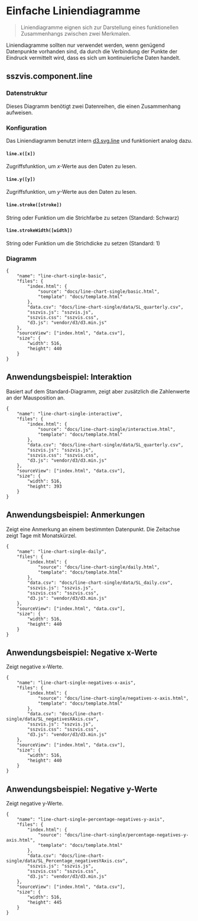# Einfache Liniendiagramme

> Liniendiagramme eignen sich zur Darstellung eines funktionellen Zusammenhangs zwischen zwei Merkmalen.

Liniendiagramme sollten nur verwendet werden, wenn genügend Datenpunkte vorhanden sind, da durch die Verbindung der Punkte der Eindruck vermittelt wird, dass es sich um kontinuierliche Daten handelt.

## sszvis.component.line

### Datenstruktur

Dieses Diagramm benötigt zwei Datenreihen, die einen Zusammenhang aufweisen.

### Konfiguration

Das Liniendiagramm benutzt intern [d3.svg.line](https://github.com/mbostock/d3/wiki/SVG-Shapes#line) und funktioniert analog dazu.

#### `line.x([x])`

Zugriffsfunktion, um *x*-Werte aus den Daten zu lesen.

#### `line.y([y])`

Zugriffsfunktion, um *y*-Werte aus den Daten zu lesen.

#### `line.stroke([stroke])`

String oder Funktion um die Strichfarbe zu setzen (Standard: Schwarz)

#### `line.strokeWidth([width])`

String oder Funktion um die Strichdicke zu setzen (Standard: 1)


### Diagramm

```project
{
    "name": "line-chart-single-basic",
    "files": {
        "index.html": {
            "source": "docs/line-chart-single/basic.html",
            "template": "docs/template.html"
        },
        "data.csv": "docs/line-chart-single/data/SL_quarterly.csv",
        "sszvis.js": "sszvis.js",
        "sszvis.css": "sszvis.css",
        "d3.js": "vendor/d3/d3.min.js"
    },
    "sourceView": ["index.html", "data.csv"],
    "size": {
        "width": 516,
        "height": 440
    }
}
```

## Anwendungsbeispiel: Interaktion

Basiert auf dem Standard-Diagramm, zeigt aber zusätzlich die Zahlenwerte an der Mausposition an.

```project
{
    "name": "line-chart-single-interactive",
    "files": {
        "index.html": {
            "source": "docs/line-chart-single/interactive.html",
            "template": "docs/template.html"
        },
        "data.csv": "docs/line-chart-single/data/SL_quarterly.csv",
        "sszvis.js": "sszvis.js",
        "sszvis.css": "sszvis.css",
        "d3.js": "vendor/d3/d3.min.js"
    },
    "sourceView": ["index.html", "data.csv"],
    "size": {
        "width": 516,
        "height": 393
    }
}
```

## Anwendungsbeispiel: Anmerkungen

Zeigt eine Anmerkung an einem bestimmten Datenpunkt. Die Zeitachse zeigt Tage mit Monatskürzel.

```project
{
    "name": "line-chart-single-daily",
    "files": {
        "index.html": {
            "source": "docs/line-chart-single/daily.html",
            "template": "docs/template.html"
        },
        "data.csv": "docs/line-chart-single/data/SL_daily.csv",
        "sszvis.js": "sszvis.js",
        "sszvis.css": "sszvis.css",
        "d3.js": "vendor/d3/d3.min.js"
    },
    "sourceView": ["index.html", "data.csv"],
    "size": {
        "width": 516,
        "height": 440
    }
}
```

## Anwendungsbeispiel: Negative x-Werte

Zeigt negative x-Werte.

```project
{
    "name": "line-chart-single-negatives-x-axis",
    "files": {
        "index.html": {
            "source": "docs/line-chart-single/negatives-x-axis.html",
            "template": "docs/template.html"
        },
        "data.csv": "docs/line-chart-single/data/SL_negativesXAxis.csv",
        "sszvis.js": "sszvis.js",
        "sszvis.css": "sszvis.css",
        "d3.js": "vendor/d3/d3.min.js"
    },
    "sourceView": ["index.html", "data.csv"],
    "size": {
        "width": 516,
        "height": 440
    }
}
```

## Anwendungsbeispiel: Negative y-Werte

Zeigt negative y-Werte.

```project
{
    "name": "line-chart-single-percentage-negatives-y-axis",
    "files": {
        "index.html": {
            "source": "docs/line-chart-single/percentage-negatives-y-axis.html",
            "template": "docs/template.html"
        },
        "data.csv": "docs/line-chart-single/data/SL_Percentage_negativesYAxis.csv",
        "sszvis.js": "sszvis.js",
        "sszvis.css": "sszvis.css",
        "d3.js": "vendor/d3/d3.min.js"
    },
    "sourceView": ["index.html", "data.csv"],
    "size": {
        "width": 516,
        "height": 445
    }
}
```


